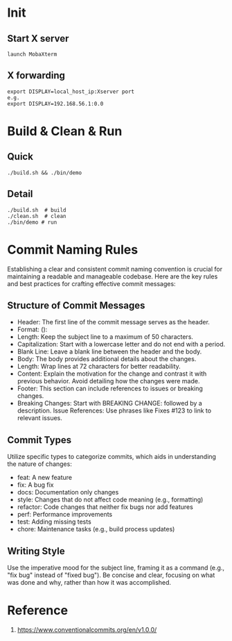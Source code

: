 # Init
## Start X server
```
launch MobaXterm
```
## X forwarding
```
export DISPLAY=local_host_ip:Xserver port
e.g.
export DISPLAY=192.168.56.1:0.0
```

# Build & Clean & Run
## Quick
```
./build.sh && ./bin/demo
```

## Detail
```
./build.sh  # build
./clean.sh  # clean
./bin/demo # run
```

# Commit Naming Rules
Establishing a clear and consistent commit naming convention is crucial for maintaining a readable and manageable codebase. Here are the key rules and best practices for crafting effective commit messages:

## Structure of Commit Messages
* Header: The first line of the commit message serves as the header.
* Format: <type>(<scope>): <subject>
* Length: Keep the subject line to a maximum of 50 characters.
* Capitalization: Start with a lowercase letter and do not end with a period.
* Blank Line: Leave a blank line between the header and the body.
* Body: The body provides additional details about the changes.
* Length: Wrap lines at 72 characters for better readability.
* Content: Explain the motivation for the change and contrast it with previous behavior. Avoid detailing how the changes were made.
* Footer: This section can include references to issues or breaking changes.
* Breaking Changes: Start with BREAKING CHANGE: followed by a description.
Issue References: Use phrases like Fixes #123 to link to relevant issues.

## Commit Types
Utilize specific types to categorize commits, which aids in understanding the nature of changes:
* feat: A new feature
* fix: A bug fix
* docs: Documentation only changes
* style: Changes that do not affect code meaning (e.g., formatting)
* refactor: Code changes that neither fix bugs nor add features
* perf: Performance improvements
* test: Adding missing tests
* chore: Maintenance tasks (e.g., build process updates)

## Writing Style
Use the imperative mood for the subject line, framing it as a command (e.g., "fix bug" instead of "fixed bug").
Be concise and clear, focusing on what was done and why, rather than how it was accomplished.

# Reference
1. https://www.conventionalcommits.org/en/v1.0.0/
